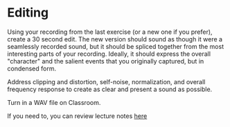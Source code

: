 # Editing

Using your recording from the last exercise (or a new one if you prefer), create a 30 second edit. The new version should sound as though it were a seamlessly recorded sound, but it should be spliced together from the most interesting parts of your recording. Ideally, it should express the overall "character" and the salient events that you originally captured, but in condensed form.

Address clipping and distortion, self-noise, normalization, and overall frequency response to create as clear and present a sound as possible.

Turn in a WAV file on Classroom.

If you need to, you can review lecture notes [here](../lectures/04_editing.md)
